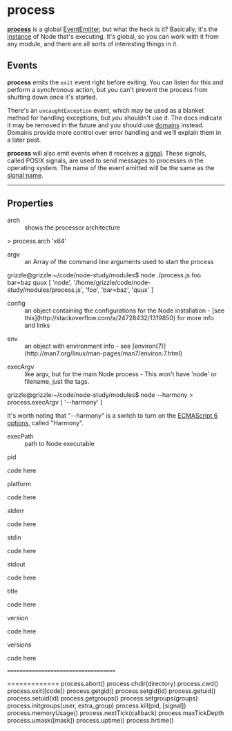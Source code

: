 # process

**[process](http://nodejs.org/api/process.html)** is a global [EventEmitter](http://mean-greer.blogspot.com/2014/07/node-events-module.html), but what the heck is it?  Basically, it's the [instance](http://en.wikipedia.org/wiki/Process_(computing)) of Node that's executing.  It's global, so you can work with it from any module, and there are all sorts of interesting things in it.

## Events

**process** emits the `exit` event right before exiting.  You can listen for this and perform a *synchronous* action, but you can't prevent the process from shutting down once it's started.

There's an `uncaughtException` event, which may be used as a blanket method for handling exceptions, but *you* shouldn't use it.  The docs indicate it may be removed in the future and you should use [domains](http://nodejs.org/api/domain.html#domain_domain) instead.  Domains provide more control over error handling and we'll explain them in a later post.

**process** will also emit events when it receives a [signal](http://en.wikipedia.org/wiki/Signal_(computing)).  These signals, called POSIX signals, are used to send messages to processes in the operating system.  The name of the event emitted will be the same as the [signal name](http://en.wikipedia.org/wiki/Signal_(computing)#POSIX_signals).

---

## Properties

<dl>
    <dt>arch</dt>
    <dd>shows the processor architecture</dd>
</dl>
    > process.arch
    'x64'


<dl>
    <dt>argv</dt>
    <dd>an Array of the command line arguments used to start the process</dd>
</dl>
    grizzle@grizzle:~/code/node-study/modules$ node ./process.js foo bar=baz quux
    [ 'node',
      '/home/grizzle/code/node-study/modules/process.js',
      'foo',
      'bar=baz',
      'quux' ]


<dl>
    <dt>config</dt>
    <dd>an object containing the configurations for the Node installation - [see this](http://stackoverflow.com/a/24728432/1319850) for more info and links</dd>
</dl>

<dl>
    <dt>env</dt>
    <dd>an object with environment info - see [environ(7)](http://man7.org/linux/man-pages/man7/environ.7.html)</dd>
</dl>

<dl>
    <dt>execArgv</dt>
    <dd>like argv, but for the main Node process - This won't have 'node' or filename, just the tags.</dd>
</dl>
    grizzle@grizzle:~/code/node-study/modules$ node --harmony
    > process.execArgv
    [ '--harmony' ]

It's worth noting that "--harmony" is a switch to turn on the [ECMAScript 6 options](https://developer.mozilla.org/en-US/docs/Web/JavaScript/ECMAScript_6_support_in_Mozilla), called "Harmony".

<dl>
    <dt>execPath</dt>
    <dd>path to Node executable</dd>
</dl>

<dl>
    <dt>pid</dt>
    <dd></dd>
</dl>
    code here

<dl>
    <dt>platform</dt>
    <dd></dd>
</dl>
    code here

<dl>
    <dt>stderr</dt>
    <dd></dd>
</dl>
    code here

<dl>
    <dt>stdin</dt>
    <dd></dd>
</dl>
    code here

<dl>
    <dt>stdout</dt>
    <dd></dd>
</dl>
    code here

<dl>
    <dt>title</dt>
    <dd></dd>
</dl>
    code here

<dl>
    <dt>version</dt>
    <dd></dd>
</dl>
    code here

<dl>
    <dt>versions</dt>
    <dd></dd>
</dl>
    code here


    ===================================

=============
process.abort()
process.chdir(directory)
process.cwd()
process.exit([code])
process.getgid()
process.setgid(id)
process.getuid()
process.setuid(id)
process.getgroups()
process.setgroups(groups)
process.initgroups(user, extra_group)
process.kill(pid, [signal])
process.memoryUsage()
process.nextTick(callback)
process.maxTickDepth
process.umask([mask])
process.uptime()
process.hrtime()